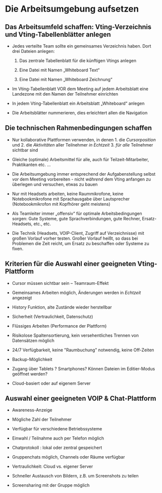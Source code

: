 # Die Arbeitsumgebung aufsetzen

## Das Arbeitsumfeld schaffen: Vting-Verzeichnis und Vting-Tabellenblätter anlegen

* Jedes verteilte Team sollte ein gemeinsames Verzeichnis haben. Dort drei Dateien anlegen:

    1. Das zentrale Tabellenblatt für die künftigen Vtings anlegen

    2. Eine Datei mit Namen  „Whiteboard Text“

    3. Eine Datei mit Namen „Whiteboard Zeichnung“

* Im Vting-Tabellenblatt VOR dem Meeting auf jedem Arbeitsblatt eine Landezone mit den Namen der Teilnehmer einrichten

* In jedem Vting-Tabellenblatt ein Arbeitsblatt „Whiteboard“ anlegen

* Die Arbeitsblätter nummerieren, dies erleichtert allen die Navigation

## Die technischen Rahmenbedingungen schaffen

* Nur kollaborative Plattformen verwenden, in denen 1. die _Cursorposition_ und 2. die _Aktivitäten_ aller Teilnehmer _in Echtzeit_ 3. _für alle_ Teilnehmer sichtbar sind

* Gleiche (optimale) Arbeitsmittel für alle, auch für Teilzeit-Mitarbeiter, Praktikanten etc. ...

* Die Arbeitsumgebung immer entsprechend der Aufgabenstellung selbst _vor_ dem Meeting vorbereiten - nicht _während_ dem Vting anfangen zu überlegen und versuchen, etwas zu bauen

* Nur mit Headsets arbeiten, keine Raummikrofone, keine Notebookmikrofone mit Sprachausgabe über Lautsprecher (Notebookmikrofon mit Kopfhörer geht meistens)

* Als Teamleiter immer „offensiv“ für optimale Arbeitsbedingungen sorgen: Gute Systeme, gute Sprachverbindungen, gute Rechner, Ersatz-Headsets, etc., etc.

* Die Technik (Headsets, VOIP-Client, Zugriff auf Verzeichnisse) mit großen Vorlauf vorher testen. Großer Vorlauf heißt, so dass bei Problemen die Zeit reicht, um Ersatz zu beschaffen oder Systeme zu fixen.

## Kriterien für die Auswahl einer geeigneten Vting-Plattform

* Cursor müssen sichtbar sein – Teamraum-Effekt

* Gemeinsames Arbeiten möglich, Änderungen werden in _Echtzeit_ angezeigt

* History Funktion, alte Zustände wieder herstellbar

* Sicherheit (Vertraulichkeit, Datenschutz)

* Flüssiges Arbeiten (Performance der Plattform)

* Risikolose Spaltensortierung, kein versehentliches Trennen von Datensätzen möglich

* 24/7 Verfügbarkeit, keine "Raumbuchung" notwendig, keine Off-Zeiten

* Backup-Möglichkeit

* Zugang über Tablets ? Smartphones? Können Dateien im Editier-Modus geöffnet werden?

* Cloud-basiert oder auf eigenem Server

## Auswahl einer geeigneten VOIP & Chat-Plattform

* Awareness-Anzeige

* Mögliche Zahl der Teilnehmer

* Verfügbar für verschiedene Betriebssysteme

* Einwahl / Teilnahme auch per Telefon möglich

* Chatprotokoll : lokal oder zentral gespeichert

* Gruppenchats möglich, Channels oder Räume verfügbar

* Vertraulichkeit: Cloud vs. eigener Server

* Schneller Austausch von Bildern, z.B. um Screenshots zu teilen

* Screensharing mit der Gruppe möglich
